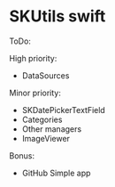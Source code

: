 # SKUtils swift

ToDo:

High priority:
- DataSources

Minor priority:
- SKDatePickerTextField
- Categories
- Other managers
- ImageViewer

Bonus:
- GitHub Simple app
